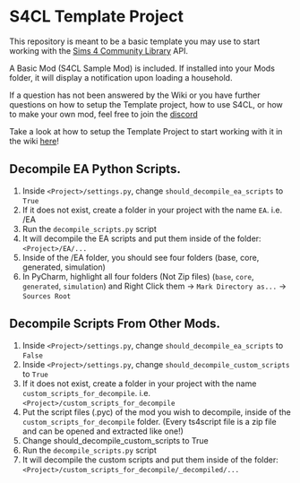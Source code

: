 # S4CL Template Project
This repository is meant to be a basic template you may use to start working with the [Sims 4 Community Library](https://github.com/ColonolNutty/Sims4CommunityLibrary) API.

A Basic Mod (S4CL Sample Mod) is included. If installed into your Mods folder, it will display a notification upon loading a household.

If a question has not been answered by the Wiki or you have further questions on how to setup the Template project, how to use S4CL, or how to make your own mod, feel free to join the [discord](https://discord.gg/fdCgyXkDZb)

Take a look at how to setup the Template Project to start working with it in the wiki [here](https://github.com/ColonolNutty/s4cl-template-project/wiki/Project-Setup)!

## Decompile EA Python Scripts.

1. Inside `<Project>/settings.py`, change `should_decompile_ea_scripts` to `True`
2. If it does not exist, create a folder in your project with the name `EA`. i.e. <Project>/EA
3. Run the `decompile_scripts.py` script
4. It will decompile the EA scripts and put them inside of the folder: `<Project>/EA/...`
5. Inside of the <Project>/EA folder, you should see four folders (base, core, generated, simulation)
6. In PyCharm, highlight all four folders (Not Zip files) (`base`, `core`, `generated`, `simulation`) and Right Click them -> `Mark Directory as...` -> `Sources Root`


## Decompile Scripts From Other Mods.

1. Inside `<Project>/settings.py`, change `should_decompile_ea_scripts` to `False`
2. Inside `<Project>/settings.py`, change `should_decompile_custom_scripts` to `True`
3. If it does not exist, create a folder in your project with the name `custom_scripts_for_decompile`. i.e. `<Project>/custom_scripts_for_decompile`
4. Put the script files (.pyc) of the mod you wish to decompile, inside of the `custom_scripts_for_decompile` folder. (Every ts4script file is a zip file and can be opened and extracted like one!)
5. Change should_decompile_custom_scripts to True
6. Run the `decompile_scripts.py` script
7. It will decompile the custom scripts and put them inside of the folder: `<Project>/custom_scripts_for_decompile/_decompiled/...`